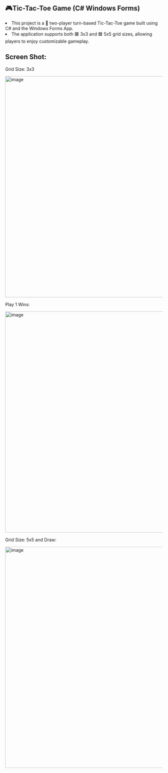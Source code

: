## 🎮Tic-Tac-Toe Game (C# Windows Forms)
<li>This project is a 👫 two-player turn-based Tic-Tac-Toe game built using C# and the Windows Forms App.</li>
<li>The application supports both 🟩 3x3 and 🟦 5x5 grid sizes, allowing players to enjoy customizable gameplay.</li>

## Screen Shot:
<p>Grid Size: 3x3</p>
<img width="705" alt="image" src="https://github.com/user-attachments/assets/a28576c7-3f91-4799-adf5-fbfe1d2ba8b6"/>
<br/>
<p>Play 1 Wins:</p>
<img width="705" alt="image" src="https://github.com/user-attachments/assets/8ac743fd-ecc7-4744-aeee-ba8936240977"/>
<br/>
<p>Grid Size: 5x5 and Draw:</p>
<img width="705" alt="image" src="https://github.com/user-attachments/assets/5450e630-4ca7-4858-a666-9de6d0b325db"/>
